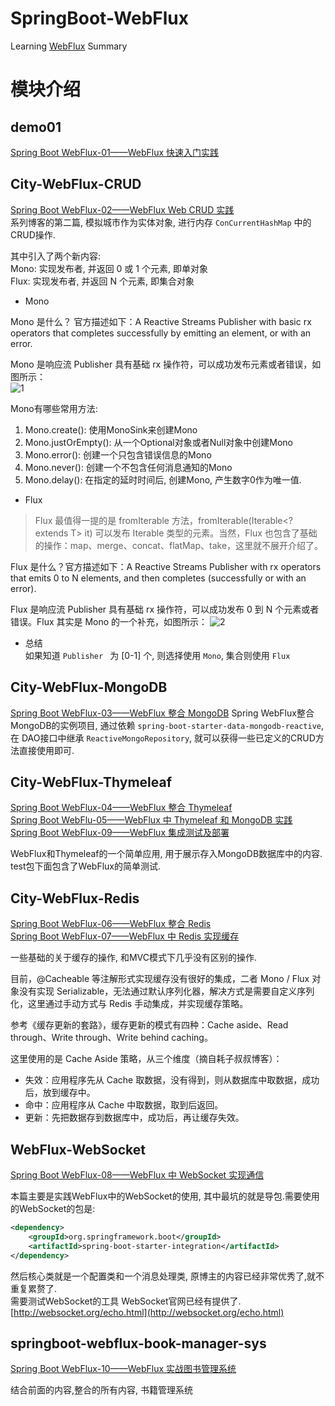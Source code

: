 # SpringBoot-WebFlux
Learning [WebFlux](https://www.cnblogs.com/limuma/) Summary


# 模块介绍

## demo01
[Spring Boot WebFlux-01——WebFlux 快速入门实践](https://www.cnblogs.com/limuma/p/9315442.html)

## City-WebFlux-CRUD
[Spring Boot WebFlux-02——WebFlux Web CRUD 实践](https://www.cnblogs.com/limuma/p/9315343.html)   
系列博客的第二篇, 模拟城市作为实体对象, 进行内存 `ConCurrentHashMap` 中的CRUD操作.   

其中引入了两个新内容:   
Mono: 实现发布者, 并返回 0 或 1 个元素, 即单对象  
Flux: 实现发布者, 并返回 N 个元素, 即集合对象  

- Mono  

Mono 是什么？ 官方描述如下：A Reactive Streams Publisher with basic rx operators that completes successfully by emitting an element, or with an error.  

Mono 是响应流 Publisher 具有基础 rx 操作符，可以成功发布元素或者错误，如图所示：  
![1](http://ww1.sinaimg.cn/large/005SWfHCgy1g08dj3iselj30hs06b75n.jpg)

Mono有哪些常用方法:  
1. Mono.create(): 使用MonoSink来创建Mono
2. Mono.justOrEmpty(): 从一个Optional对象或者Null对象中创建Mono
3. Mono.error(): 创建一个只包含错误信息的Mono
4. Mono.never(): 创建一个不包含任何消息通知的Mono
5. Mono.delay(): 在指定的延时时间后, 创建Mono, 产生数字0作为唯一值.


- Flux

> Flux 最值得一提的是 fromIterable 方法，fromIterable(Iterable<? extends T> it) 可以发布 Iterable 类型的元素。当然，Flux 也包含了基础的操作：map、merge、concat、flatMap、take，这里就不展开介绍了。

Flux 是什么？官方描述如下：A Reactive Streams Publisher with rx operators that emits 0 to N elements, and then completes (successfully or with an error).  

Flux 是响应流 Publisher 具有基础 rx 操作符，可以成功发布 0 到 N 个元素或者错误。Flux 其实是 Mono 的一个补充，如图所示：
![2](http://ww1.sinaimg.cn/large/005SWfHCgy1g08dn4535nj30hs06bjt7.jpg)

- 总结  
如果知道 `Publisher ` 为 [0-1] 个, 则选择使用 `Mono`, 集合则使用 `Flux`


## City-WebFlux-MongoDB  
[Spring Boot WebFlux-03——WebFlux 整合 MongoDB](https://www.cnblogs.com/limuma/p/9315467.html)
Spring WebFlux整合MongoDB的实例项目, 通过依赖 `spring-boot-starter-data-mongodb-reactive`, 在
DAO接口中继承 `ReactiveMongoRepository`, 就可以获得一些已定义的CRUD方法直接使用即可.

## City-WebFlux-Thymeleaf  
[Spring Boot WebFlux-04——WebFlux 整合 Thymeleaf](https://www.cnblogs.com/limuma/p/9315483.html)  
[Spring Boot WebFlu-05——WebFlux 中 Thymeleaf 和 MongoDB 实践](https://www.cnblogs.com/limuma/p/9315495.html)  
[Spring Boot WebFlux-09——WebFlux 集成测试及部署](https://www.cnblogs.com/limuma/p/9315521.html)  

WebFlux和Thymeleaf的一个简单应用, 用于展示存入MongoDB数据库中的内容.
test包下面包含了WebFlux的简单测试.

## City-WebFlux-Redis
[Spring Boot WebFlux-06——WebFlux 整合 Redis](https://www.cnblogs.com/limuma/p/9315507.html)  
[Spring Boot WebFlux-07——WebFlux 中 Redis 实现缓存](https://www.cnblogs.com/limuma/p/9315512.html)  

一些基础的关于缓存的操作, 和MVC模式下几乎没有区别的操作.  

目前，@Cacheable 等注解形式实现缓存没有很好的集成，二者 Mono / Flux 对象没有实现 Serializable，无法通过默认序列化器，解决方式是需要自定义序列化，这里通过手动方式与 Redis 手动集成，并实现缓存策略。  

参考《缓存更新的套路》，缓存更新的模式有四种：Cache aside、Read through、Write through、Write behind caching。  

这里使用的是 Cache Aside 策略，从三个维度（摘自耗子叔叔博客）：  

- 失效：应用程序先从 Cache 取数据，没有得到，则从数据库中取数据，成功后，放到缓存中。
- 命中：应用程序从 Cache 中取数据，取到后返回。
- 更新：先把数据存到数据库中，成功后，再让缓存失效。


## WebFlux-WebSocket  
[Spring Boot WebFlux-08——WebFlux 中 WebSocket 实现通信](https://www.cnblogs.com/limuma/p/9315517.html)  

本篇主要是实践WebFlux中的WebSocket的使用, 其中最坑的就是导包.需要使用的WebSocket的包是: 
```xml
<dependency>
    <groupId>org.springframework.boot</groupId>
    <artifactId>spring-boot-starter-integration</artifactId>
</dependency>
```
然后核心类就是一个配置类和一个消息处理类, 原博主的内容已经非常优秀了,就不重复累赘了.  
需要测试WebSocket的工具 WebSocket官网已经有提供了. [http://websocket.org/echo.html](http://websocket.org/echo.html)


## springboot-webflux-book-manager-sys
[Spring Boot WebFlux-10——WebFlux 实战图书管理系统](https://www.cnblogs.com/limuma/p/9315527.html)    

结合前面的内容,整合的所有内容, 书籍管理系统